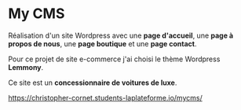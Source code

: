 # My CMS
Réalisation d'un site Wordpress avec une <b>page d'accueil</b>, une <b>page à propos de nous</b>, une <b>page boutique</b> et une <b>page contact</b>.

Pour ce projet de site e-commerce j'ai choisi le thème Wordpress <b>Lemmony</b>.

Ce site est un <b>concessionnaire de voitures de luxe</b>.

https://christopher-cornet.students-laplateforme.io/mycms/
